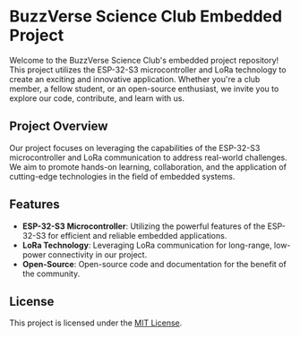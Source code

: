 # BuzzVerse Science Club Embedded Project

Welcome to the BuzzVerse Science Club's embedded project repository! This project utilizes the ESP-32-S3 microcontroller and LoRa technology to create an exciting and innovative application. Whether you're a club member, a fellow student, or an open-source enthusiast, we invite you to explore our code, contribute, and learn with us.

## Project Overview

Our project focuses on leveraging the capabilities of the ESP-32-S3 microcontroller and LoRa communication to address real-world challenges. We aim to promote hands-on learning, collaboration, and the application of cutting-edge technologies in the field of embedded systems.

## Features

- **ESP-32-S3 Microcontroller**: Utilizing the powerful features of the ESP-32-S3 for efficient and reliable embedded applications.
- **LoRa Technology**: Leveraging LoRa communication for long-range, low-power connectivity in our project.
- **Open-Source**: Open-source code and documentation for the benefit of the community.


## License

This project is licensed under the [MIT License](LICENSE).
